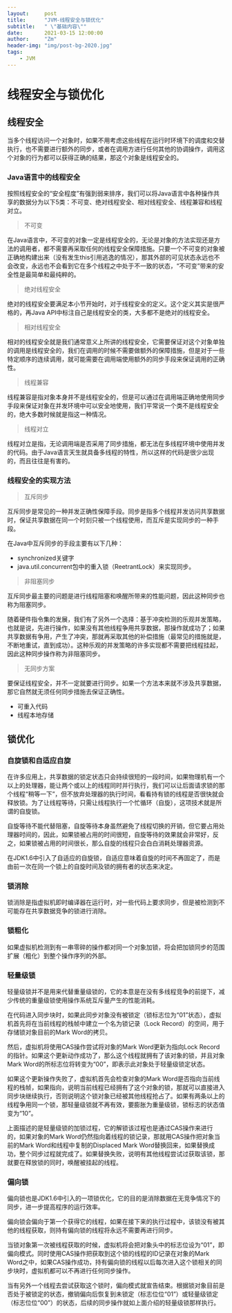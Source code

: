 ```yaml
---
layout:     post
title:      "JVM-线程安全与锁优化"
subtitle:   " \"基础内容\""
date:       2021-03-15 12:00:00
author:     "Zm"
header-img: "img/post-bg-2020.jpg"
tags:
    - JVM
---
```


# 线程安全与锁优化

## 线程安全

当多个线程访问一个对象时，如果不用考虑这些线程在运行时环境下的调度和交替执行，也不需要进行额外的同步，或者在调用方进行任何其他的协调操作，调用这个对象的行为都可以获得正确的结果，那这个对象是线程安全的。

### Java语言中的线程安全

按照线程安全的“安全程度”有强到弱来排序，我们可以将Java语言中各种操作共享的数据分为以下5类：不可变、绝对线程安全、相对线程安全、线程兼容和线程对立。

> 不可变

在Java语言中，不可变的对象一定是线程安全的，无论是对象的方法实现还是方法的调用者，都不需要再采取任何的线程安全保障措施。只要一个不可变的对象被正确地构建出来（没有发生this引用逃逸的情况），那其外部的可见状态永远也不会改变，永远也不会看到它在多个线程之中处于不一致的状态，“不可变”带来的安全性是最简单和最纯粹的。

> 绝对线程安全

绝对的线程安全要满足本小节开始时，对于线程安全的定义。这个定义其实是很严格的，再Java API中标注自己是线程安全的类，大多都不是绝对的线程安全。

> 相对线程安全

相对的线程安全就是我们通常意义上所讲的线程安全，它需要保证对这个对象单独的调用是线程安全的，我们在调用的时候不需要做额外的保障措施，但是对于一些特定顺序的连续调用，就可能需要在调用端使用额外的同步手段来保证调用的正确性。

> 线程兼容

线程兼容是指对象本身并不是线程安全的，但是可以通过在调用端正确地使用同步手段来保证对象在并发环境中可以安全地使用，我们平常说一个类不是线程安全的，绝大多数时候就是指这一种情况。

> 线程对立

线程对立是指，无论调用端是否采用了同步措施，都无法在多线程环境中使用并发的代码。由于Java语言天生就具备多线程的特性，所以这样的代码是很少出现的，而且往往是有害的。

### 线程安全的实现方法

> 互斥同步

互斥同步是常见的一种并发正确性保障手段。同步是指多个线程并发访问共享数据时，保证共享数据在同一个时刻只被一个线程使用，而互斥是实现同步的一种手段。

在Java中互斥同步的手段主要有以下几种：

- synchronized关键字
- java.util.concurrent包中的重入锁（ReetrantLock）来实现同步。

> 非阻塞同步

互斥同步最主要的问题是进行线程阻塞和唤醒所带来的性能问题，因此这种同步也称为阻塞同步。

随着硬件指令集的发展，我们有了另外一个选择：基于冲突检测的乐观并发策略，也就是说，先进行操作，如果没有其他线程争用共享数据，那操作就成功了；如果共享数据有争用，产生了冲突，那就再采取其他的补偿措施（最常见的措施就是，不断地重试，直到成功）。这种乐观的并发策略的许多实现都不需要把线程挂起，因此这种同步操作称为非阻塞同步。

> 无同步方案

要保证线程安全，并不一定就要进行同步。如果一个方法本来就不涉及共享数据，那它自然就无须任何同步措施去保证正确性。

- 可重入代码
- 线程本地存储

## 锁优化

### 自旋锁和自适应自旋

在许多应用上，共享数据的锁定状态只会持续很短的一段时间，如果物理机有一个以上的处理器，能让两个或以上的线程同时并行执行，我们可以让后面请求锁的那个线程“稍等一下”，但不放弃处理器的执行时间，看看持有锁的线程是否很快就会释放锁。为了让线程等待，只需让线程执行一个忙循环（自旋），这项技术就是所谓的自旋锁。

自旋等待不能代替阻塞，自旋等待本身虽然避免了线程切换的开销，但它要占用处理器时间的，因此，如果锁被占用的时间很短，自旋等待的效果就会非常好，反之，如果锁被占用的时间很长，那么自旋的线程只会白白消耗处理器资源。

在JDK1.6中引入了自适应的自旋锁，自适应意味着自旋的时间不再固定了，而是由前一次在同一个锁上的自旋时间及锁的拥有者的状态来决定。

### 锁消除

锁消除是指虚拟机即时编译器在运行时，对一些代码上要求同步，但是被检测到不可能存在共享数据竞争的锁进行消除。

### 锁粗化

如果虚拟机检测到有一串零碎的操作都对同一个对象加锁，将会把加锁同步的范围扩展（粗化）到整个操作序列的外部。

### 轻量级锁

轻量级锁并不是用来代替重量级锁的，它的本意是在没有多线程竞争的前提下，减少传统的重量级锁使用操作系统互斥量产生的性能消耗。

在代码进入同步块时，如果此同步对象没有被锁定（锁标志位为“01”状态），虚拟机首先将在当前线程的栈帧中建立一个名为锁记录（Lock Record）的空间，用于存储锁对象目前的Mark Word的拷贝。

然后，虚拟机将使用CAS操作尝试将对象的Mark Word更新为指向Lock Record的指针。如果这个更新动作成功了，那么这个线程就拥有了该对象的锁，并且对象Mark Word的所标志位将转变为“00”，即表示此对象处于轻量级锁定状态。

如果这个更新操作失败了，虚拟机首先会检查对象的Mark Word是否指向当前线程的栈帧，如果指向，说明当前线程已经拥有了这个对象的锁，那就可以直接进入同步块继续执行，否则说明这个锁对象已经被其他线程抢占了。如果有两条以上的线程争用同一个锁，那轻量级锁就不再有效，要膨胀为重量级锁，锁标志的状态值变为“10”。

上面描述的是轻量级锁的加锁过程，它的解锁该过程也是通过CAS操作来进行的，如果对象的Mark Word仍然指向着线程的锁记录，那就用CAS操作把对象当前的Mark Word和线程中复制的Displaced Mark Word替换回来，如果替换成功，整个同步过程就完成了。如果替换失败，说明有其他线程尝试过获取该锁，那就要在释放锁的同时，唤醒被挂起的线程。

### 偏向锁

偏向锁也是JDK1.6中引入的一项锁优化，它的目的是消除数据在无竞争情况下的同步，进一步提高程序的运行效率。

偏向锁会偏向于第一个获得它的线程，如果在接下来的执行过程中，该锁没有被其他的线程获取，则持有偏向锁的线程将永远不需要再进行同步。

当锁对象第一次被线程获取的时候，虚拟机将会把对象头中的标志位设为“01”，即偏向模式。同时使用CAS操作把获取到这个锁的线程的ID记录在对象的Mark Word之中，如果CAS操作成功，持有偏向锁的线程以后每次进入这个锁相关的同步块时，虚拟机都可以不再进行任何同步操作。

当有另外一个线程去尝试获取这个锁时，偏向模式就宣告结束。根据锁对象目前是否处于被锁定的状态，撤销偏向后恢复到未锁定（标志位位“01”）或轻量级锁定（标志位位“00”）的状态，后续的同步操作就如上面介绍的轻量级锁那样执行。